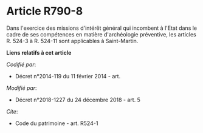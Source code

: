 # Article R790-8

Dans l'exercice des missions d'intérêt général qui incombent à l'Etat dans le cadre de ses compétences en matière
d'archéologie préventive, les articles R. 524-3 à R. 524-11 sont applicables à Saint-Martin.

**Liens relatifs à cet article**

_Codifié par_:

  - Décret n°2014-119 du 11 février 2014 - art.

_Modifié par_:

  - Décret n°2018-1227 du 24 décembre 2018 - art. 5

_Cite_:

  - Code du patrimoine - art. R524-1
